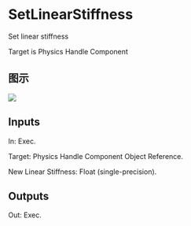 # SetLinearStiffness

Set linear stiffness

Target is Physics Handle Component

## 图示

![]($-20221218-20220238.png)

## Inputs

In: Exec.

Target: Physics Handle Component Object Reference.

New Linear Stiffness: Float (single-precision).  

## Outputs

Out: Exec.

